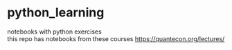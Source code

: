 # python_learning
notebooks with python exercises </br>
this repo has notebooks from these courses https://quantecon.org/lectures/
